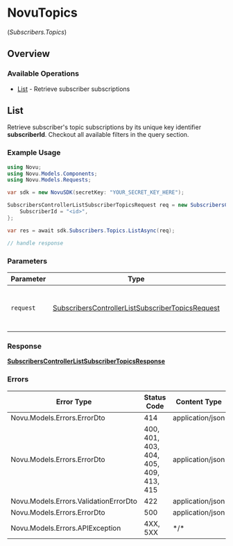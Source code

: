 # NovuTopics
(*Subscribers.Topics*)

## Overview

### Available Operations

* [List](#list) - Retrieve subscriber subscriptions

## List

Retrieve subscriber's topic subscriptions by its unique key identifier **subscriberId**. 
    Checkout all available filters in the query section.

### Example Usage

<!-- UsageSnippet language="csharp" operationID="SubscribersController_listSubscriberTopics" method="get" path="/v2/subscribers/{subscriberId}/subscriptions" -->
```csharp
using Novu;
using Novu.Models.Components;
using Novu.Models.Requests;

var sdk = new NovuSDK(secretKey: "YOUR_SECRET_KEY_HERE");

SubscribersControllerListSubscriberTopicsRequest req = new SubscribersControllerListSubscriberTopicsRequest() {
    SubscriberId = "<id>",
};

var res = await sdk.Subscribers.Topics.ListAsync(req);

// handle response
```

### Parameters

| Parameter                                                                                                                     | Type                                                                                                                          | Required                                                                                                                      | Description                                                                                                                   |
| ----------------------------------------------------------------------------------------------------------------------------- | ----------------------------------------------------------------------------------------------------------------------------- | ----------------------------------------------------------------------------------------------------------------------------- | ----------------------------------------------------------------------------------------------------------------------------- |
| `request`                                                                                                                     | [SubscribersControllerListSubscriberTopicsRequest](../../Models/Requests/SubscribersControllerListSubscriberTopicsRequest.md) | :heavy_check_mark:                                                                                                            | The request object to use for the request.                                                                                    |

### Response

**[SubscribersControllerListSubscriberTopicsResponse](../../Models/Requests/SubscribersControllerListSubscriberTopicsResponse.md)**

### Errors

| Error Type                             | Status Code                            | Content Type                           |
| -------------------------------------- | -------------------------------------- | -------------------------------------- |
| Novu.Models.Errors.ErrorDto            | 414                                    | application/json                       |
| Novu.Models.Errors.ErrorDto            | 400, 401, 403, 404, 405, 409, 413, 415 | application/json                       |
| Novu.Models.Errors.ValidationErrorDto  | 422                                    | application/json                       |
| Novu.Models.Errors.ErrorDto            | 500                                    | application/json                       |
| Novu.Models.Errors.APIException        | 4XX, 5XX                               | \*/\*                                  |